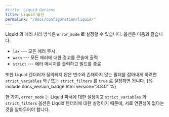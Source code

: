 ```yaml
---
#title: Liquid Options
title: Liquid 옵션
permalink: "/docs/configuration/liquid/"
---
```

<!--
Liquid's response to errors can be configured by setting `error_mode`. The
options are
-->
Liquid 의 에러 처리 방식은 `error_mode` 로 설정할 수 있습니다. 옵션은
다음과 같습니다.

<!--
- `lax` --- Ignore all errors.
- `warn` --- Output a warning on the console for each error.
- `strict` --- Output an error message and stop the build.
-->
- `lax` --- 모든 에러 무시
- `warn` --- 모든 에러에 대한 경고를 콘솔에 출력
- `strict` --- 에러 메시지를 출력하고 빌드를 종료

<!--
You can also configure Liquid's renderer to catch non-assigned variables and
non-existing filters by setting `strict_variables` and / or `strict_filters`
to `true` respectively. {% include docs_version_badge.html version="3.8.0" %}
-->
또한 Liquid 렌더러가 정의되지 않은 변수와 존재하지 않는 필터를 잡아내게 하려면
`strict_variables` 와 / 또는 `strict_filters` 를 `true` 로 설정하면 됩니다.
{% include docs_version_badge.html version="3.8.0" %}

<!--
Do note that while `error_mode` configures Liquid's parser, the `strict_variables`
and `strict_filters` options configure Liquid's renderer and are consequently,
mutually exclusive.
-->
한 가지, `error_mode` 는 Liquid 파서에 대한 설정이고
`strict_variables` 와 `strict_filters` 옵션은 Liquid 렌더러에 대한 설정이기 때문에,
서로 연관성이 없다는 것을 알아두어야 합니다.

